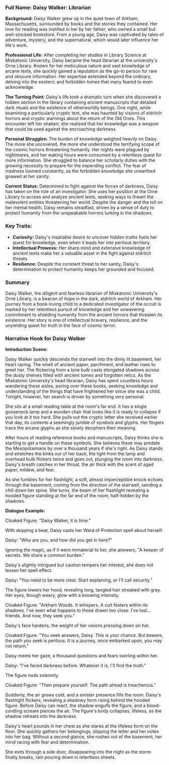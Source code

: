 ### Full Name: Daisy Walker: Librarian

**Background:**
Daisy Walker grew up in the quiet town of Arkham, Massachusetts, surrounded by books and the stories they contained. Her love for reading was instilled in her by her father, who owned a small but well-stocked bookstore. From a young age, Daisy was captivated by tales of adventure, mystery, and the supernatural, which would later influence her life's work.

**Professional Life:**
After completing her studies in Library Science at Miskatonic University, Daisy became the head librarian at the university's Orne Library. Known for her meticulous nature and vast knowledge of arcane texts, she quickly gained a reputation as the go-to person for rare and obscure information. Her expertise extended beyond the ordinary, delving into the esoteric and forbidden tomes that many feared to even acknowledge.

**The Turning Point:**
Daisy's life took a dramatic turn when she discovered a hidden section in the library containing ancient manuscripts that detailed dark rituals and the existence of otherworldly beings. One night, while examining a particularly cryptic text, she was haunted by visions of eldritch horrors and cryptic warnings about the return of the Old Ones. This encounter left her shaken; she realized that her knowledge was a weapon that could be used against the encroaching darkness.

**Personal Struggles:**
The burden of knowledge weighed heavily on Daisy. The more she uncovered, the more she understood the terrifying scope of the cosmic horrors threatening humanity. Her nights were plagued by nightmares, and her waking hours were consumed by a relentless quest for more information. She struggled to balance her scholarly duties with the growing necessity to prepare for the impending conflict. The fear of madness loomed constantly, as the forbidden knowledge she unearthed gnawed at her sanity.

**Current Status:**
Determined to fight against the forces of darkness, Daisy has taken on the role of an investigator. She uses her position at the Orne Library to access and analyze ancient texts, seeking ways to thwart the malevolent entities threatening her world. Despite the danger and the toll on her mental health, Daisy remains steadfast, driven by a sense of duty to protect humanity from the unspeakable horrors lurking in the shadows.

### Key Traits:
- **Curiosity:** Daisy's insatiable desire to uncover hidden truths fuels her quest for knowledge, even when it leads her into perilous territory.
- **Intellectual Prowess:** Her sharp mind and extensive knowledge of ancient texts make her a valuable asset in the fight against eldritch threats.
- **Resilience:** Despite the constant threat to her sanity, Daisy's determination to protect humanity keeps her grounded and focused.

### Summary
Daisy Walker, the diligent and fearless librarian of Miskatonic University's Orne Library, is a beacon of hope in the dark, eldritch world of Arkham. Her journey from a book-loving child to a dedicated investigator of the occult is marked by her relentless pursuit of knowledge and her unwavering commitment to shielding humanity from the ancient horrors that threaten its existence. Her story is one of intellectual bravery, resilience, and the unyielding quest for truth in the face of cosmic terror.


### Narrative Hook for Daisy Walker

**Introduction Scene:**

Daisy Walker quickly descends the stairwell into the dimly lit basement, her heart racing. The smell of ancient paper, parchment, and leather rises to greet her. The flickering from a lone bulb casts elongated shadows across the dusty shelves filled with ancient tomes and forgotten relics. As the Miskatonic University's head librarian, Daisy has spent countless hours wandering these aisles, poring over these books, seeking knowledge and understanding of the things that have frightened her since she was a child. Tonight, however, her search is driven by something very personal.

She sits at a small reading table at the room's far end. It has a single gooseneck lamp and a wooden chair that looks like it is ready to collapse if you look at it too hard. She pulls out the cryptic letter she received earlier that day, its contents a seemingly jumble of symbols and glyphs. Her fingers trace the arcane glyphs as she slowly deciphers their meaning.

After hours of reading reference books and manuscripts, Daisy thinks she is starting to get a handle on these symbols. She believes these may predate the Mesopotamians by over a thousand years if she's right. As Daisy stands and stretches the kinks out of her back, the light from the lamp and overhead bulb flickers twice and goes out, plunging the room into darkness. Daisy's breath catches in her throat, the air thick with the scent of aged paper, mildew, and fear.

As she fumbles for her flashlight, a soft, almost imperceptible knock echoes through the basement, coming from the direction of the stairwell, sending a chill down her spine. She turns, the beam of her flashlight revealing a hooded figure standing at the far end of the room, half-hidden by the shadows.

**Dialogue Example:**

Cloaked Figure: "Daisy Walker, it is time."

With skipping a beat, Daisy casts her Ward of Protection spell about herself.

Daisy: "Who are you, and how did you get in here?"

Ignoring the magic, as if it were immaterial to her, she answers, "A keeper of secrets. We share a common burden."

Daisy's slightly intrigued but caution tempers her interest, she does not lessen her spell effect.

Daisy: "You need to be more clear. Start explaining, or I'll call security."

The figure lowers her hood, revealing long, tangled hair streaked with gray. Her eyes, though weary, glow with a knowing intensity.

Cloaked Figure: "Arkham Woods. It whispers. A cult festers within its shadows. I've seen what happens to those drawn too close. I've lost... friends. And now, they seek you."

Daisy's face hardens, the weight of her visions pressing down on her.

Cloaked Figure: "You seek answers, Daisy. This is your chance. But beware, the path you seek is perilous. It is a journey, once embarked upon, you may not return."

Daisy meets her gaze, a thousand questions and fears swirling within her.

Daisy: "I've faced darkness before. Whatever it is, I'll find the truth."

The figure nods solemnly.

Cloaked Figure: "Then prepare yourself. The path ahead is treacherous."

Suddenly, the air grows cold, and a sinister presence fills the room. Daisy's flashlight flickers, revealing a shadowy form rising behind the hooded figure. Before Daisy can react, the shadow engulfs the figure, and a blood-curdling scream pierces the air. The figure's body collapses, lifeless, as the shadow retreats into the darkness.

Daisy's heart pounds in her chest as she stares at the lifeless form on the floor. She quickly gathers her belongings, slipping the letter and her notes into her bag. Without a second glance, she rushes out of the basement, her mind racing with fear and determination.

She exits through a side door, disappearing into the night as the storm finally breaks, rain pouring down in relentless sheets.

